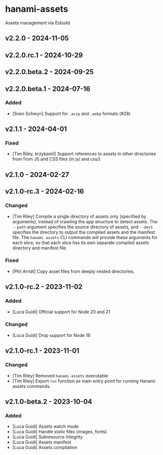 # hanami-assets

Assets management via Esbuild

## v2.2.0 - 2024-11-05

## v2.2.0.rc.1 - 2024-10-29

## v2.2.0.beta.2 - 2024-09-25

## v2.2.0.beta.1 - 2024-07-16

### Added

- [Sven Schwyn] Support for `.avip` and `.webp` formats (#28)

## v2.1.1 - 2024-04-01

### Fixed

- [Tim Riley, krzykamil] Support references to assets in other directories from from JS and CSS files (in js/ and css/)

## v2.1.0 - 2024-02-27

## v2.1.0-rc.3 - 2024-02-16

### Changed

- [Tim Riley] Compile a single directory of assets only (specified by arguments), instead of crawling the app
  structure to detect assets. The `--path` argument specifies the source directory of assets, and `--dest` specifies
  the directory to output the compiled assets and the manifest file. The `hanami assets` CLI commands will provide
  these arguments for each slice, so that each slice has its own separate compiled assets directory and manifest file.

### Fixed

- [Phil Arndt] Copy asset files from deeply nested directories.

## v2.1.0-rc.2 - 2023-11-02

### Added

- [Luca Guidi] Official support for Node 20 and 21

### Changed

- [Luca Guidi] Drop support for Node 18

## v2.1.0-rc.1 - 2023-11-01

### Changed

- [Tim Riley] Removed `hanami-assets` executable
- [Tim Riley] Export `run` function as main entry point for running Hanami assets commands.

## v2.1.0-beta.2 - 2023-10-04

### Added

- [Luca Guidi] Assets watch mode
- [Luca Guidi] Handle static files (images, fonts)
- [Luca Guidi] Subresource Integrity
- [Luca Guidi] Assets manifest
- [Luca Guidi] Assets compilation
